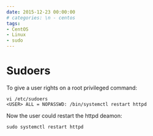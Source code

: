 ```yaml
--- 
date: 2015-12-23 00:00:00
# categories: \n - centos
tags: 
- CentOS
- Linux
- sudo
---
```

# Sudoers

To give a user rights on a root privileged command:
    
    vi /etc/sudoers
    <USER> ALL = NOPASSWD: /bin/systemctl restart httpd

Now the user could restart the httpd deamon:

    sudo systemctl restart httpd

